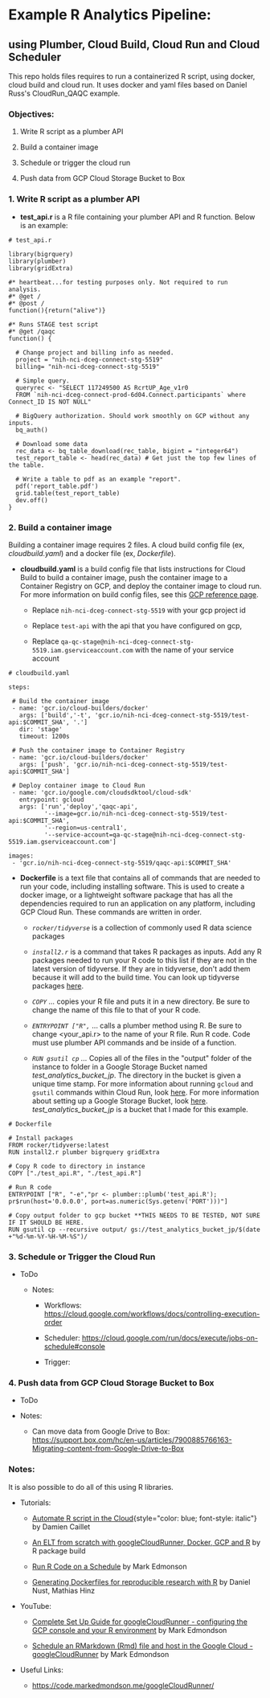 # Example R Analytics Pipeline:

## using Plumber, Cloud Build, Cloud Run and Cloud Scheduler

This repo holds files requires to run a containerized R script, using docker, cloud build and cloud run. It uses docker and yaml files based on Daniel Russ's CloudRun_QAQC example.

### **Objectives:**

1.  Write R script as a plumber API

2.  Build a container image

3.  Schedule or trigger the cloud run

4.  Push data from GCP Cloud Storage Bucket to Box

### 1. Write R script as a plumber API

-   **test_api.r** is a R file containing your plumber API and R function. Below is an example:

```{r}
# test_api.r

library(bigrquery)
library(plumber)
library(gridExtra)

#* heartbeat...for testing purposes only. Not required to run analysis.
#* @get /
#* @post /
function(){return("alive")}

#* Runs STAGE test script
#* @get /qaqc
function() {
  
  # Change project and billing info as needed.
  project = "nih-nci-dceg-connect-stg-5519"  
  billing= "nih-nci-dceg-connect-stg-5519"
  
  # Simple query.
  queryrec <- "SELECT 117249500 AS RcrtUP_Age_v1r0 
  FROM `nih-nci-dceg-connect-prod-6d04.Connect.participants` where Connect_ID IS NOT NULL"
  
  # BigQuery authorization. Should work smoothly on GCP without any inputs.
  bq_auth() 
  
  # Download some data
  rec_data <- bq_table_download(rec_table, bigint = "integer64")
  test_report_table <- head(rec_data) # Get just the top few lines of the table.
  
  # Write a table to pdf as an example "report".
  pdf('report_table.pdf')
  grid.table(test_report_table)
  dev.off()
}
```

### 2. Build a container image

Building a container image requires 2 files. A cloud build config file (ex, *cloudbuild.yaml*) and a docker file (ex, *Dockerfile*).

-   **cloudbuild.yaml** is a build config file that lists instructions for Cloud Build to build a container image, push the container image to a Container Registry on GCP, and deploy the container image to cloud run. For more information on build config files, see this [GCP reference page](https://cloud.google.com/build/docs/build-config-file-schema).

    -   Replace `nih-nci-dceg-connect-stg-5519` with your gcp project id

    -   Replace `test-api` with the api that you have configured on gcp,

    -   Replace `qa-qc-stage@nih-nci-dceg-connect-stg-5519.iam.gserviceaccount.com` with the name of your service account

<!-- -->

    # cloudbuild.yaml

    steps:

     # Build the container image
     - name: 'gcr.io/cloud-builders/docker'
       args: ['build','-t', 'gcr.io/nih-nci-dceg-connect-stg-5519/test-api:$COMMIT_SHA', '.']
       dir: 'stage'
       timeout: 1200s
       
     # Push the container image to Container Registry
     - name: 'gcr.io/cloud-builders/docker'
       args: ['push', 'gcr.io/nih-nci-dceg-connect-stg-5519/test-api:$COMMIT_SHA']
       
     # Deploy container image to Cloud Run
     - name: 'gcr.io/google.com/cloudsdktool/cloud-sdk'
       entrypoint: gcloud
       args: ['run','deploy','qaqc-api',
              '--image=gcr.io/nih-nci-dceg-connect-stg-5519/test-api:$COMMIT_SHA',
              '--region=us-central1',
              '--service-account=qa-qc-stage@nih-nci-dceg-connect-stg-5519.iam.gserviceaccount.com']
              
    images:
     - 'gcr.io/nih-nci-dceg-connect-stg-5519/qaqc-api:$COMMIT_SHA'

-   **Dockerfile** is a text file that contains all of commands that are needed to run your code, including installing software. This is used to create a docker image, or a lightweight software package that has all the dependencies required to run an application on any platform, including GCP Cloud Run. These commands are written in order.
    -   *`rocker/tidyverse`* is a collection of commonly used R data science packages

    -   *`install2.r`* is a command that takes R packages as inputs. Add any R packages needed to run your R code to this list if they are not in the latest version of tidyverse. If they are in tidyverse, don't add them because it will add to the build time. You can look up tidyverse packages [here](https://tidyverse.tidyverse.org/reference/tidyverse_packages.html).

    -   *`COPY` ...* copies your R file and puts it in a new directory. Be sure to change the name of this file to that of your R code.

    -   *`ENTRYPOINT ["R",`* ... calls a plumber method using R. Be sure to change \<your_api.r\> to the name of your R file. Run R code. Code must use plumber API commands and be inside of a function.

    -   *`RUN gsutil cp` ...* Copies all of the files in the "output" folder of the instance to folder in a Google Storage Bucket named *test_analytics_bucket_jp*. The directory in the bucket is given a unique time stamp. For more information about running `gcloud` and `gsutil` commands within Cloud Run, look [here](https://cloud.google.com/run/docs/tutorials/gcloud). For more information about setting up a Google Storage Bucket, look [here](https://cloud.google.com/storage/docs/discover-object-storage-console). *test_analytics_bucket_jp* is a bucket that I made for this example.

<!-- -->

    # Dockerfile

    # Install packages
    FROM rocker/tidyverse:latest
    RUN install2.r plumber bigrquery gridExtra

    # Copy R code to directory in instance
    COPY ["./test_api.R", "./test_api.R"]

    # Run R code
    ENTRYPOINT ["R", "-e","pr <- plumber::plumb('test_api.R'); pr$run(host='0.0.0.0', port=as.numeric(Sys.getenv('PORT')))"]

    # Copy output folder to gcp bucket **THIS NEEDS TO BE TESTED, NOT SURE IF IT SHOULD BE HERE.
    RUN gsutil cp --recursive output/ gs://test_analytics_bucket_jp/$(date +"%d-%m-%Y-%H-%M-%S")/

### 3. Schedule or Trigger the Cloud Run

-   ToDo

    -   Notes:

        -   Workflows: <https://cloud.google.com/workflows/docs/controlling-execution-order>

        -   Scheduler: <https://cloud.google.com/run/docs/execute/jobs-on-schedule#console>

        -   Trigger:

### 4. Push data from GCP Cloud Storage Bucket to Box

-   ToDo

-   Notes:

    -   Can move data from Google Drive to Box: <https://support.box.com/hc/en-us/articles/7900885766163-Migrating-content-from-Google-Drive-to-Box>

### Notes:

It is also possible to do all of this using R libraries.

-   Tutorials:

    -   [Automate R script in the Cloud](https://medium.com/@damiencaillet/automate-r-code-in-the-cloud-89266910cc36){style="color: blue; font-style: italic"} by Damien Caillet

    -   [An ELT from scratch with googleCloudRunner, Docker, GCP and R](https://www.davidsolito.com/post/2021-05-30-an-elt-from-scratch-with-googlecloudrunner-docker-google-cloud-platform-and-r/) by R package build

    -   [Run R Code on a Schedule](https://code.markedmondson.me/googleCloudRunner/articles/usecase-scheduled-r-builds.html) by Mark Edmonson

    -   [Generating Dockerfiles for reproducible research with R](https://o2r.info/2017/05/30/containerit-package/) by Daniel Nust, Mathias Hinz

-   YouTube:

    -   [Complete Set Up Guide for googleCloudRunner - configuring the GCP console and your R environment](https://youtu.be/RrYrMsoIXsw) by Mark Edmondson

    -   [Schedule an RMarkdown (Rmd) file and host in the Google Cloud - googleCloudRunner](https://youtu.be/BainmerWVb0) by Mark Edmondson

-   Useful Links:

    -   <https://code.markedmondson.me/googleCloudRunner/>
